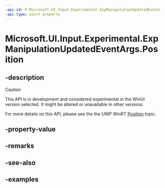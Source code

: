 ```yaml
---
-api-id: P:Microsoft.UI.Input.Experimental.ExpManipulationUpdatedEventArgs.Position
-api-type: winrt property
---
```


# Microsoft.UI.Input.Experimental.ExpManipulationUpdatedEventArgs.Position

<!--
public Windows.Foundation.Point Position { get; }
-->

## -description

> [!CAUTION]
> This API is in development and considered experimental in the WinUI version selected. It might be altered or unavailable in other versions.

For more details on this API, please see the the UWP WinRT [Position](/uwp/api/windows.ui.input.manipulationupdatedeventargs.position) topic.

## -property-value

## -remarks

## -see-also

## -examples
